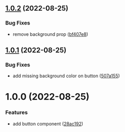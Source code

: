 ## [1.0.2](https://github.com/AndreMSRego/components-library/compare/v1.0.1...v1.0.2) (2022-08-25)


### Bug Fixes

* remove background prop ([bf407e8](https://github.com/AndreMSRego/components-library/commit/bf407e8b4e19d252a92e5e0f970fea4ae3cbf1b3))

## [1.0.1](https://github.com/AndreMSRego/components-library/compare/v1.0.0...v1.0.1) (2022-08-25)


### Bug Fixes

* add missing background color on button ([507a155](https://github.com/AndreMSRego/components-library/commit/507a15542634e0af1023b48eeb70690e3b87aede))

# 1.0.0 (2022-08-25)


### Features

* add button component ([28ac192](https://github.com/AndreMSRego/components-library/commit/28ac19262b87dac2b0c08c1335ab60b69594a35a))
